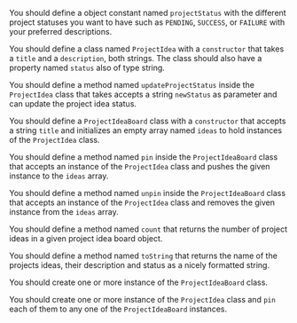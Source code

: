 You should define a object constant named `projectStatus` with the different project statuses you want to have such as `PENDING`, `SUCCESS`, or `FAILURE` with your preferred descriptions.

You should define a class named `ProjectIdea` with a `constructor` that takes a `title` and a `description`, both strings. The class should also have a property named `status` also of type string.

You should define a method named `updateProjectStatus` inside the `ProjectIdea` class that takes accepts a string `newStatus` as parameter and can update the project idea status.

You should define a `ProjectIdeaBoard` class with a `constructor` that accepts a string `title` and initializes an empty array named `ideas` to hold instances of the `ProjectIdea` class.

You should define a method named `pin` inside the `ProjectIdeaBoard` class that accepts an instance of the `ProjectIdea` class and pushes the given instance to the `ideas` array.

You should define a method named `unpin` inside the `ProjectIdeaBoard` class that accepts an instance of the `ProjectIdea` class and removes the given instance from the `ideas` array.

You should define a method named `count` that returns the number of project ideas in a given project idea board object.

You should define a method named `toString` that returns the name of the projects ideas, their description and status as a nicely formatted string.

You should create one or more instance of the `ProjectIdeaBoard` class.

You should create one or more instance of the `ProjectIdea` class and `pin` each of them to any one of the `ProjectIdeaBoard` instances.
